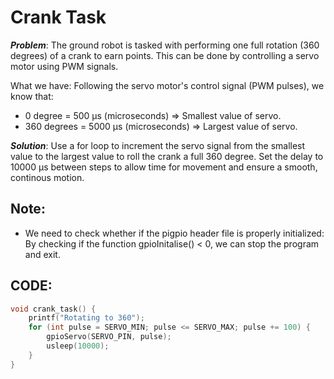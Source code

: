 # Crank Task

***Problem***:
The ground robot is tasked with performing one full rotation (360 degrees) of a crank to earn points.
This can be done by controlling a servo motor using PWM signals.

What we have:
Following the servo motor's control signal (PWM pulses), we know that:
- 0 degree = 500 µs (microseconds) => Smallest value of servo.
- 360 degrees = 5000 µs (microseconds) => Largest value of servo.

***Solution***:
Use a for loop to increment the servo signal from the smallest value to the largest value to roll the crank a full 360 degree.
Set the delay to 10000 µs between steps to allow time for movement and ensure a smooth, continous motion.

## Note:
- We need to check whether if the pigpio header file is properly initialized:
  By checking if the function gpioInitalise() < 0, we can stop the program and exit.

## CODE:

```c
void crank_task() {
    printf("Rotating to 360");
    for (int pulse = SERVO_MIN; pulse <= SERVO_MAX; pulse += 100) {
        gpioServo(SERVO_PIN, pulse);
        usleep(10000);
    }
}
```
